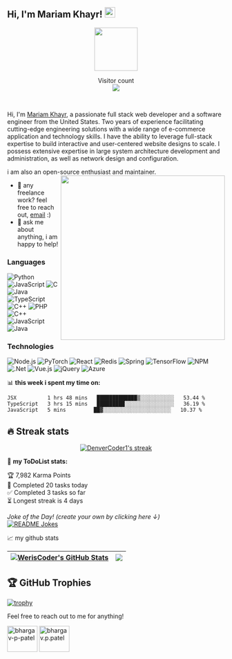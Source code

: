 ### <h2>Hi, I'm Mariam Khayr! <img src="https://github.githubassets.com/images/mona-whisper.gif" height="24" /></h2>

<p align="center"><img src="https://media.giphy.com/media/dxn6fRlTIShoeBr69N/giphy.gif" width="100px"></p>
</a>

<p align="center"> 
  Visitor count<br>
  <img src="https://profile-counter.glitch.me/WerisCoder/count.svg" />
</p>

<br />

Hi, I'm [Mariam Khayr](https://abhishknads.me/), a passionate full stack web developer and a software engineer from the United States. Two years of experience facilitating cutting-edge engineering solutions with a wide range of e-commerce application and technology skills. I have the ability to leverage full-stack expertise to build interactive and user-centered website designs to scale. I possess extensive expertise in large system architecture development and administration, as well as network design and configuration.

i am also an open-source enthusiast and maintainer. 
<img align='right' src="https://media.giphy.com/media/26FPKhUtNG3TW74f6/giphy.gif" width="380" />
  
- 💼 any freelance work? feel free to reach out, [email](mailto:mariamkhayr22@gmail.com) :)
- 💬 ask me about anything, i am happy to help!

### Languages

![Python](https://img.shields.io/badge/-Python-000?&logo=Python)
![JavaScript](https://img.shields.io/badge/-JavaScript-000?&logo=JavaScript)
![C](https://img.shields.io/badge/-C-000?&logo=C)
![Java](https://img.shields.io/badge/-Java-000?&logo=Java&logoColor=007396)
![TypeScript](https://img.shields.io/badge/-TypeScript-000?&logo=TypeScript)
![C++](https://img.shields.io/badge/-C++-000?&logo=c%2b%2b&logoColor=00599C)
![PHP](https://img.shields.io/badge/PHP-000?&logo=PHP)
![C++](https://img.shields.io/badge/C++-000?&logo=C++)
![JavaScript](https://img.shields.io/badge/JavaScript-000?&logo=JavaScript)
![Java](https://img.shields.io/badge/Java-000?&logo=Java)



### Technologies
![Node.js](https://img.shields.io/badge/-Node.js-000?&logo=node.js)
![PyTorch](https://img.shields.io/badge/-PyTorch-000?&logo=PyTorch)
![React](https://img.shields.io/badge/-React-000?&logo=React)
![Redis](https://img.shields.io/badge/-Redis-000?&logo=Redis)
![Spring](https://img.shields.io/badge/-Spring-000?&logo=Spring)
![TensorFlow](https://img.shields.io/badge/-TensorFlow-000?&logo=TensorFlow)
![NPM](https://img.shields.io/badge/NPM-000?&logo=NPM)
![.Net](https://img.shields.io/badge/.NET-000?&logo=.NET)
![Vue.js](https://img.shields.io/badge/vuejs-000?&logo=Vue.js)
![jQuery](https://img.shields.io/badge/jquery-000?&logo=jQuery)
![Azure](https://img.shields.io/badge/Azure-000?&logo=Azure)

📊 **this week i spent my time on:**
<!--START_SECTION:waka-->
```text
JSX          1 hrs 48 mins   █████████████▒░░░░░░░░░░░   53.44 % 
TypeScript   3 hrs 15 mins   █████████░░░░░░░░░░░░░░░░   36.19 % 
JavaScript   5 mins         ██▓░░░░░░░░░░░░░░░░░░░░░░   10.37 % 
```
<!--END_SECTION:waka-->

## 🔥 Streak stats

<!-- GitHub Readme Streak Stats - https://github.com/WerisCoder/github-readme-streak-stats -->
<p align="center">
  <a href="https://github.com/WerisCoder/github-readme-streak-stats">
    <img title="🔥 Get streak stats for your profile at git.io/streak-stats" alt="DenverCoder1's streak" src="https://github-readme-streak-stats.herokuapp.com/?user=WerisCoder&theme=monokai-metallian&hide_border=true"/>
  </a>

🚧 **my ToDoList stats:**
<!-- TODO-IST:START -->
🏆  7,982 Karma Points           
🌸  Completed 20 tasks today           
✅  Completed 3 tasks so far           
⏳  Longest streak is 4 days
<!-- TODO-IST:END -->

<i>Joke of the Day! (create your own by clicking here ↓)</i><br>
<a href="https://readme-jokes.vercel.app"><img align="center" src="https://readme-jokes.vercel.app/api?bgColor=%23073b4c&textColor=%2306d6a0&aColor=%2306d6a0&borderColor=%2306d6a0" alt="README Jokes"></a>


📈 my github stats

| <a href="https://github.com/WerisCoder/github-readme-stats"><img align="center" src="https://github-readme-stats.vercel.app/api?username=WerisCoder&show_icons=true&include_all_commits=true&theme=buefy&hide_border=true" alt="WerisCoder's GitHub Stats" /></a> | <a href="https://github.com/WerisCoder/github-readme-stats"><img align="center" src="https://github-readme-stats.vercel.app/api/top-langs/?username=WerisCoder&layout=compact&theme=buefy&hide_border=true" /></a> |
| ------------- | ------------- |
## 🏆 GitHub Trophies

[![trophy](https://github-profile-trophy.vercel.app/?username=WerisCoder&theme=nord&column=7)](https://github.com/ryo-ma/github-profile-trophy)

Feel free to reach out to me for anything!
<p align="left">
<a href="https://www.linkedin.com/in/bhargav-p-patel/" target="blank"><img align="center" src="https://cdn.jsdelivr.net/npm/simple-icons@3.0.1/icons/linkedin.svg" alt="bhargav-p-patel" height="60" width="70" /></a>
<a href="https://www.gmail.com/mariamkhayr22/" target="blank"><img align="center" src="https://cdn.jsdelivr.net/npm/simple-icons@3.0.1/icons/gmail.svg" alt="bhargav.p.patel" height="60" width="70" /></a>
</p>
